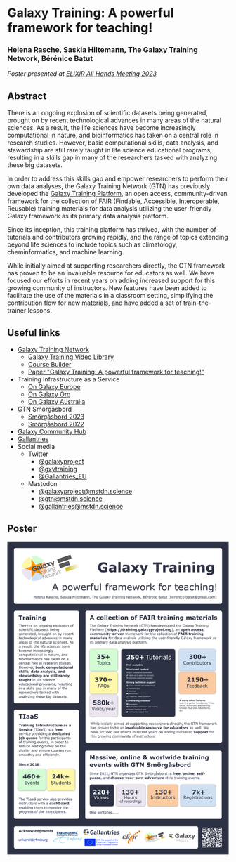 Galaxy Training: A powerful framework for teaching!
===================================================

### Helena Rasche, Saskia Hiltemann, The Galaxy Training Network, Bérénice Batut

*Poster presented at [ELIXIR All Hands Meeting 2023](https://elixir-europe.org/events/elixir-all-hands-2023)*

## Abstract

There is an ongoing explosion of scientific datasets being generated, brought on by recent technological advances in many areas of the natural sciences. As a result, the life sciences have become increasingly computational in nature, and bioinformatics has taken on a central role in research studies. However, basic computational skills, data analysis, and stewardship are still rarely taught in life science educational programs, resulting in a skills gap in many of the researchers tasked with analyzing these big datasets.

In order to address this skills gap and empower researchers to perform their own data analyses, the Galaxy Training Network (GTN) has previously developed the [Galaxy Training Platform](https://training.galaxyproject.org), an open access, community-driven framework for the collection of FAIR (Findable, Accessible, Interoperable, Reusable) training materials for data analysis utilizing the user-friendly Galaxy framework as its primary data analysis platform. 

Since its inception, this training platform has thrived, with the number of tutorials and contributors growing rapidly, and the range of topics extending beyond life sciences to include topics such as climatology, cheminformatics, and machine learning. 

While initially aimed at supporting researchers directly, the GTN framework has proven to be an invaluable resource for educators as well. We have focused our efforts in recent years on adding increased support for this growing community of instructors. New features have been added to facilitate the use of the materials in a classroom setting, simplifying the contribution flow for new materials, and have added a set of train-the-trainer lessons.

## Useful links

- [Galaxy Training Network](https://training.galaxyproject.org)
    - [Galaxy Training Video Library](https://gallantries.github.io/video-library/library)
    - [Course Builder](https://gallantries.github.io/video-library/course-builder)
    - [Paper "Galaxy Training: A powerful framework for teaching!"](https://journals.plos.org/ploscompbiol/article?id=10.1371/journal.pcbi.1010752)
- Training Infrastructure as a Service
    - [On Galaxy Europe](https://usegalaxy.eu/tiaas/)
    - [On Galaxy Org](https://usegalaxy.org/tiaas/)
    - [On Galaxy Australia](https://usegalaxy.org.au/tiaas/)
- GTN Smörgåsbord
    - [Smörgåsbord 2023](https://gallantries.github.io/video-library/events/smorgasbord3/)
    - [Smörgåsbord 2022](https://gallantries.github.io/video-library/events/smorgasbord2/tapas.html)
- [Galaxy Community Hub](https://galaxyproject.org/)
- [Gallantries](https://gallantries.github.io/)
- Social media
    - Twitter
        - [@galaxyproject](https://twitter.com/galaxyproject)
        - [@gxytraining](https://twitter.com/gxytraining)
        - [@Gallantries_EU](https://twitter.com/Gallantries_EU)
    - Mastodon
        - [@galaxyproject@mstdn.science](https://mstdn.science/@galaxyproject)
        - [@gtn@mstdn.science](https://mstdn.science/@gtn)
        - [@gallantries@mstdn.science](https://mstdn.science/@gallantries)


## Poster

![Poster](poster.png)
